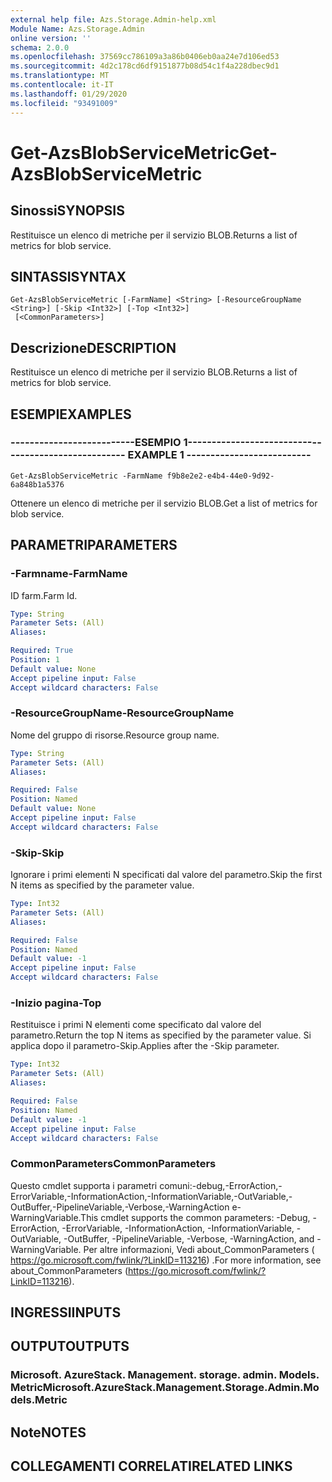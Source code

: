 ```yaml
---
external help file: Azs.Storage.Admin-help.xml
Module Name: Azs.Storage.Admin
online version: ''
schema: 2.0.0
ms.openlocfilehash: 37569cc786109a3a86b0406eb0aa24e7d106ed53
ms.sourcegitcommit: 4d2c178cd6df9151877b08d54c1f4a228dbec9d1
ms.translationtype: MT
ms.contentlocale: it-IT
ms.lasthandoff: 01/29/2020
ms.locfileid: "93491009"
---
```

# <span data-ttu-id="4b636-101">Get-AzsBlobServiceMetric</span><span class="sxs-lookup"><span data-stu-id="4b636-101">Get-AzsBlobServiceMetric</span></span>

## <span data-ttu-id="4b636-102">Sinossi</span><span class="sxs-lookup"><span data-stu-id="4b636-102">SYNOPSIS</span></span>
<span data-ttu-id="4b636-103">Restituisce un elenco di metriche per il servizio BLOB.</span><span class="sxs-lookup"><span data-stu-id="4b636-103">Returns a list of metrics for blob service.</span></span>

## <span data-ttu-id="4b636-104">SINTASSI</span><span class="sxs-lookup"><span data-stu-id="4b636-104">SYNTAX</span></span>

```
Get-AzsBlobServiceMetric [-FarmName] <String> [-ResourceGroupName <String>] [-Skip <Int32>] [-Top <Int32>]
 [<CommonParameters>]
```

## <span data-ttu-id="4b636-105">Descrizione</span><span class="sxs-lookup"><span data-stu-id="4b636-105">DESCRIPTION</span></span>
<span data-ttu-id="4b636-106">Restituisce un elenco di metriche per il servizio BLOB.</span><span class="sxs-lookup"><span data-stu-id="4b636-106">Returns a list of metrics for blob service.</span></span>

## <span data-ttu-id="4b636-107">ESEMPI</span><span class="sxs-lookup"><span data-stu-id="4b636-107">EXAMPLES</span></span>

### <span data-ttu-id="4b636-108">--------------------------ESEMPIO 1--------------------------</span><span class="sxs-lookup"><span data-stu-id="4b636-108">-------------------------- EXAMPLE 1 --------------------------</span></span>
```
Get-AzsBlobServiceMetric -FarmName f9b8e2e2-e4b4-44e0-9d92-6a848b1a5376
```

<span data-ttu-id="4b636-109">Ottenere un elenco di metriche per il servizio BLOB.</span><span class="sxs-lookup"><span data-stu-id="4b636-109">Get a list of metrics for blob service.</span></span>

## <span data-ttu-id="4b636-110">PARAMETRI</span><span class="sxs-lookup"><span data-stu-id="4b636-110">PARAMETERS</span></span>

### <span data-ttu-id="4b636-111">-Farmname</span><span class="sxs-lookup"><span data-stu-id="4b636-111">-FarmName</span></span>
<span data-ttu-id="4b636-112">ID farm.</span><span class="sxs-lookup"><span data-stu-id="4b636-112">Farm Id.</span></span>

```yaml
Type: String
Parameter Sets: (All)
Aliases: 

Required: True
Position: 1
Default value: None
Accept pipeline input: False
Accept wildcard characters: False
```

### <span data-ttu-id="4b636-113">-ResourceGroupName</span><span class="sxs-lookup"><span data-stu-id="4b636-113">-ResourceGroupName</span></span>
<span data-ttu-id="4b636-114">Nome del gruppo di risorse.</span><span class="sxs-lookup"><span data-stu-id="4b636-114">Resource group name.</span></span>

```yaml
Type: String
Parameter Sets: (All)
Aliases: 

Required: False
Position: Named
Default value: None
Accept pipeline input: False
Accept wildcard characters: False
```

### <span data-ttu-id="4b636-115">-Skip</span><span class="sxs-lookup"><span data-stu-id="4b636-115">-Skip</span></span>
<span data-ttu-id="4b636-116">Ignorare i primi elementi N specificati dal valore del parametro.</span><span class="sxs-lookup"><span data-stu-id="4b636-116">Skip the first N items as specified by the parameter value.</span></span>

```yaml
Type: Int32
Parameter Sets: (All)
Aliases: 

Required: False
Position: Named
Default value: -1
Accept pipeline input: False
Accept wildcard characters: False
```

### <span data-ttu-id="4b636-117">-Inizio pagina</span><span class="sxs-lookup"><span data-stu-id="4b636-117">-Top</span></span>
<span data-ttu-id="4b636-118">Restituisce i primi N elementi come specificato dal valore del parametro.</span><span class="sxs-lookup"><span data-stu-id="4b636-118">Return the top N items as specified by the parameter value.</span></span>
<span data-ttu-id="4b636-119">Si applica dopo il parametro-Skip.</span><span class="sxs-lookup"><span data-stu-id="4b636-119">Applies after the -Skip parameter.</span></span>

```yaml
Type: Int32
Parameter Sets: (All)
Aliases: 

Required: False
Position: Named
Default value: -1
Accept pipeline input: False
Accept wildcard characters: False
```

### <span data-ttu-id="4b636-120">CommonParameters</span><span class="sxs-lookup"><span data-stu-id="4b636-120">CommonParameters</span></span>
<span data-ttu-id="4b636-121">Questo cmdlet supporta i parametri comuni:-debug,-ErrorAction,-ErrorVariable,-InformationAction,-InformationVariable,-OutVariable,-OutBuffer,-PipelineVariable,-Verbose,-WarningAction e-WarningVariable.</span><span class="sxs-lookup"><span data-stu-id="4b636-121">This cmdlet supports the common parameters: -Debug, -ErrorAction, -ErrorVariable, -InformationAction, -InformationVariable, -OutVariable, -OutBuffer, -PipelineVariable, -Verbose, -WarningAction, and -WarningVariable.</span></span> <span data-ttu-id="4b636-122">Per altre informazioni, Vedi about_CommonParameters ( https://go.microsoft.com/fwlink/?LinkID=113216) .</span><span class="sxs-lookup"><span data-stu-id="4b636-122">For more information, see about_CommonParameters (https://go.microsoft.com/fwlink/?LinkID=113216).</span></span>

## <span data-ttu-id="4b636-123">INGRESSI</span><span class="sxs-lookup"><span data-stu-id="4b636-123">INPUTS</span></span>

## <span data-ttu-id="4b636-124">OUTPUT</span><span class="sxs-lookup"><span data-stu-id="4b636-124">OUTPUTS</span></span>

### <span data-ttu-id="4b636-125">Microsoft. AzureStack. Management. storage. admin. Models. Metric</span><span class="sxs-lookup"><span data-stu-id="4b636-125">Microsoft.AzureStack.Management.Storage.Admin.Models.Metric</span></span>

## <span data-ttu-id="4b636-126">Note</span><span class="sxs-lookup"><span data-stu-id="4b636-126">NOTES</span></span>

## <span data-ttu-id="4b636-127">COLLEGAMENTI CORRELATI</span><span class="sxs-lookup"><span data-stu-id="4b636-127">RELATED LINKS</span></span>

